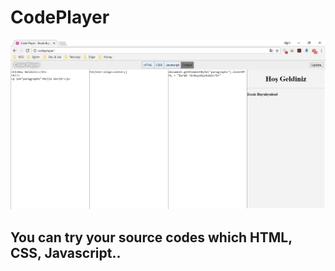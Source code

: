 # CodePlayer
![Code Player Screen Shoot](images/ss.jpg)


## You can try your source codes which HTML, CSS, Javascript..

